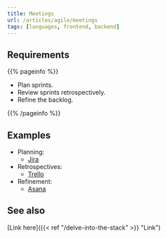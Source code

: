 ```yaml
---
title: Meetings
url: /articles/agile/meetings
tags: [languages, frontend, backend]
---
```


## Requirements

{{% pageinfo %}}

* Plan sprints.
* Review sprints retrospectively.
* Refine the backlog.

{{% /pageinfo %}}

## Examples

* Planning:
  * [Jira](https://www.atlassian.com/agile/scrum/sprint-planning)
* Retrospectives:
  * [Trello](https://trello.com/l)
* Refinement:
  * [Asana](https://asana.com/resources/backlog-refinement)

## See also

[Link here]({{< ref "/delve-into-the-stack" >}} "Link")
